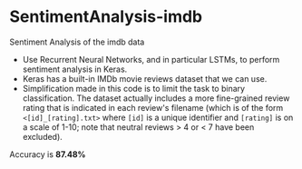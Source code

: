 # SentimentAnalysis-imdb
Sentiment Analysis of the imdb data 

* Use Recurrent Neural Networks, and in particular LSTMs, to perform sentiment analysis in Keras.
* Keras has a built-in IMDb movie reviews dataset that we can use.
* Simplification made in this code is to limit the task to binary classification. The dataset actually includes a more fine-grained review rating that is indicated in each review's filename (which is of the form `<[id]_[rating].txt>` where `[id]` is a unique identifier and `[rating]` is on a scale of 1-10; note that neutral reviews > 4 or < 7 have been excluded).

Accuracy is **87.48%**
